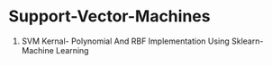 # Support-Vector-Machines
1. SVM Kernal- Polynomial And RBF Implementation Using Sklearn- Machine Learning
